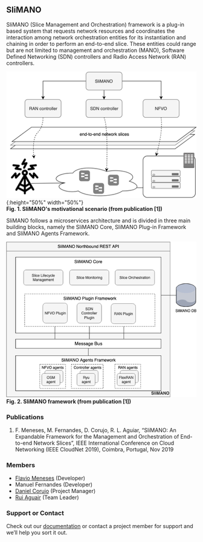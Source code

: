 ## SliMANO

SliMANO (Slice Management and Orchestration) framework is a plug-in based system that requests network resources and coordinates the interaction among network orchestration entities for its instantiation and chaining in order to perform an end-to-end slice. These entities could range but are not limited to management and orchestration (MANO), Software Defined Networking (SDN) controllers and Radio Access Network (RAN) controllers.

![Motivational Scenario](images/overview.png){:height="50%" width="50%"}  
**Fig. 1. SliMANO's motivational scenario (from publication [1])**

SliMANO follows a microservices architecture and is divided in three main building blocks, namely the SliMANO Core, SliMANO Plug-in Framework and SliMANO Agents Framework.

![SliMANO Framework](images/slimano.png)  
**Fig. 2. SliMANO framework (from publication [1])**

### Publications

1. F. Meneses​, M. Fernandes, D. Corujo, R. L. Aguiar, “SliMANO: An Expandable Framework for the Management and Orchestration of End-to-end Network Slices”, ​IEEE International Conference on Cloud Networking (IEEE CloudNet 2019), ​Coimbra, Portugal, Nov 2019

### Members

- [Flavio Meneses](https://www.it.pt/Members/Index/18857) (Developer)
- Manuel Fernandes (Developer)
- [Daniel Corujo](https://www.it.pt/Members/Index/1953) (Project Manager)
- [Rui Aguair](https://www.it.pt/Members/Index/357) (Team Leader)

### Support or Contact

Check out our [documentation](https://github.com/ATNoG/SliMANO/wiki) or contact a project member for support and we’ll help you sort it out.
